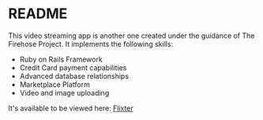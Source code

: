 # README

This video streaming app is another one created under the guidance of The Firehose Project. It implements the following skills:

- Ruby on Rails Framework
- Credit Card payment capabilities
- Advanced database relationships
- Marketplace Platform
- Video and image uploading

It's available to be viewed here: [Flixter](https://flixter-chris-hahn.herokuapp.com/)
